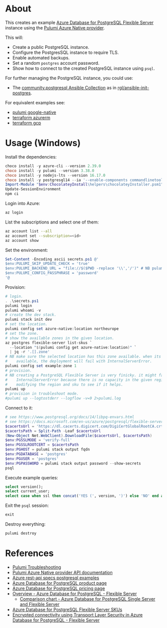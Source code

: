# About

This creates an example [Azure Database for PostgreSQL Flexible Server](https://azure.microsoft.com/en-us/services/postgresql/) instance using the [Pulumi Azure Native provider](https://www.pulumi.com/registry/packages/azure-native).

This will:

* Create a public PostgreSQL instance.
* Configure the PostgresSQL instance to require TLS.
* Enable automated backups.
* Set a random `postgres` account password.
* Show how to connect to the created PostgreSQL instance using `psql`.

For further managing the PostgreSQL instance, you could use:

* The [community.postgresql Ansible Collection](https://galaxy.ansible.com/community/postgresql) as in [rgl/ansible-init-postgres](https://github.com/rgl/ansible-init-postgres).

For equivalent examples see:

* [pulumi google-native](https://github.com/rgl/pulumi-typescript-google-postgres)
* [terraform azurerm](https://github.com/rgl/terraform-azure-postgres)
* [terraform gcp](https://github.com/rgl/terraform-gcp-cloud-sql-postgres)

# Usage (Windows)

Install the dependencies:

```powershell
choco install -y azure-cli --version 2.39.0
choco install -y pulumi --version 3.38.0
choco install -y nodejs-lts --version 16.17.0
choco install -y postgresql14 --ia '--enable-components commandlinetools'
Import-Module "$env:ChocolateyInstall\helpers\chocolateyInstaller.psm1"
Update-SessionEnvironment
npm ci
```

Login into Azure:

```bash
az login
```

List the subscriptions and select one of them:

```bash
az account list --all
az account set --subscription=<id>
az account show
```

Set the environment:

```powershell
Set-Content -Encoding ascii secrets.ps1 @'
$env:PULUMI_SKIP_UPDATE_CHECK = 'true'
$env:PULUMI_BACKEND_URL = "file://$($PWD -replace '\\','/')" # NB pulumi will create the .pulumi sub-directory.
$env:PULUMI_CONFIG_PASSPHRASE = 'password'
'@
```

Provision:

```powershell
# login.
. .\secrets.ps1
pulumi login
pulumi whoami -v
# create the dev stack.
pulumi stack init dev
# set the location.
pulumi config set azure-native:location northeurope
# set the zone.
# show the available zones in the given location.
az postgres flexible-server list-skus `
  --location "$(pulumi config get azure-native:location)" `
  | jq -r '.[].zone'
# NB make sure the selected location has this zone available. when its not
#    available, the deployment will fail with InternalServerError.
pulumi config set example:zone 1
# provision.
# NB creating a PostgreSQL Flexible Server is very finicky. it might fail with
#    InternalServerError because there is no capacity in the given region. try
#    modifying the region and sku to see if it helps.
pulumi up
# provision in troubleshoot mode.
#pulumi up --logtostderr --logflow -v=9 2>pulumi.log
```

Connect to it:

```powershell
# see https://www.postgresql.org/docs/14/libpq-envars.html
# see https://docs.microsoft.com/en-us/azure/postgresql/flexible-server/how-to-connect-tls-ssl
$cacertsUrl = 'https://dl.cacerts.digicert.com/DigiCertGlobalRootCA.crt.pem'
$cacertsPath = Split-Path -Leaf $cacertsUrl
(New-Object Net.WebClient).DownloadFile($cacertsUrl, $cacertsPath)
$env:PGSSLMODE = 'verify-full'
$env:PGSSLROOTCERT = $cacertsPath
$env:PGHOST = pulumi stack output fqdn
$env:PGDATABASE = 'postgres'
$env:PGUSER = 'postgres'
$env:PGPASSWORD = pulumi stack output password --show-secrets
psql
```

Execute example queries:

```sql
select version();
select current_user;
select case when ssl then concat('YES (', version, ')') else 'NO' end as ssl from pg_stat_ssl where pid=pg_backend_pid();
```

Exit the `psql` session:

```sql
exit
```

Destroy everything:

```powershell
pulumi destroy
```

# References

* [Pulumi Troubleshooting](https://www.pulumi.com/docs/support/troubleshooting/)
* [Pulumi Azure Native provider API documentation](https://www.pulumi.com/registry/packages/azure-native/api-docs/)
* [Azure rest-api specs postgresql examples](https://github.com/Azure/azure-rest-api-specs/tree/main/specification/postgresql/resource-manager/Microsoft.DBforPostgreSQL/stable/2021-06-01/examples)
* [Azure Database for PostgreSQL product page](https://azure.microsoft.com/en-us/services/postgresql/)
* [Azure Database for PostgreSQL pricing page](https://azure.microsoft.com/en-us/pricing/details/postgresql/flexible-server/)
* [Overview - Azure Database for PostgreSQL - Flexible Server](https://docs.microsoft.com/en-us/azure/postgresql/flexible-server/overview)
  * [Comparison chart - Azure Database for PostgreSQL Single Server and Flexible Server](https://docs.microsoft.com/en-us/azure/postgresql/flexible-server/concepts-compare-single-server-flexible-server)
* [Azure Database for PostgreSQL Flexible Server SKUs](https://docs.microsoft.com/en-us/azure/templates/microsoft.dbforpostgresql/2021-06-01/flexibleservers#sku)
* [Encrypted connectivity using Transport Layer Security in Azure Database for PostgreSQL - Flexible Server](https://docs.microsoft.com/en-us/azure/postgresql/flexible-server/how-to-connect-tls-ssl)
